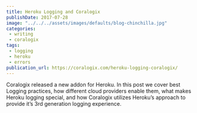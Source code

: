 ```yaml
---
title: Heroku Logging and Coralogix
publishDate: 2017-07-28
image: "../../../assets/images/defaults/blog-chinchilla.jpg"
categories:
 - writing
 - coralogix
tags:
 - logging
 - heroku
 - errors
publication_url: https://coralogix.com/heroku-logging-coralogix/
---
```


Coralogix released a new addon for Heroku. In this post we cover best Logging practices, how different cloud providers enable them, what makes Heroku logging special, and how Coralogix utilizes Heroku’s approach to provide it’s 3rd generation logging experience.
